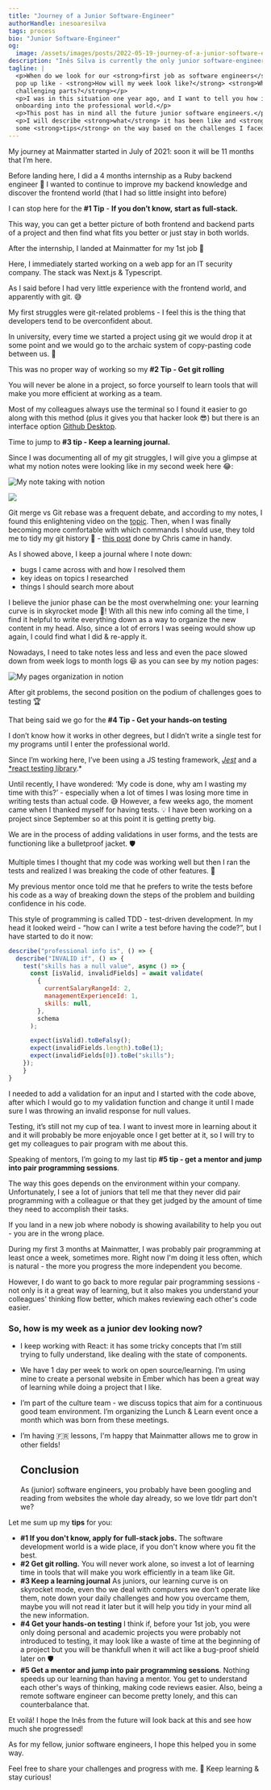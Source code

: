 ```yaml
---
title: "Journey of a Junior Software-Engineer"
authorHandle: inesoaresilva
tags: process
bio: "Junior Software-Engineer"
og:
  image: /assets/images/posts/2022-05-19-journey-of-a-junior-software-engineer/og-image.jpg
description: "Inês Silva is currently the only junior software-engineer at Mainmatter. She shares how it is to onboard into your 1st software engineer job, and how her week at Mainmatter looks like. Also, she gives 5 main tips for other junior software engineers."
tagline: |
  <p>When do we look for our <strong>first job as software engineers</strong> some questions might
  pop up like - <strong>How will my week look like?</strong> <strong>What will be the most
  challenging parts?</strong></p>
  <p>I was in this situation one year ago, and I want to tell you how it was my
  onboarding into the professional world.</p>
  <p>This post has in mind all the future junior software engineers.</p>
  <p>I will describe <strong>what</strong> it has been like and <strong>how</strong> it is now, and try to give
  some <strong>tips</strong> on the way based on the challenges I faced 💪</p>
---
```


My journey at Mainmatter started in July of 2021: soon it will be 11 months that I’m here.

Before landing here, I did a 4 months internship as a Ruby backend engineer 💎 I wanted to continue to improve my backend knowledge and discover the frontend world (that I had so little insight into before)

I can stop here for the **#1 Tip** - **If you don’t know,** **start as full-stack.**

This way, you can get a better picture of both frontend and backend parts of a project and then find what fits you better or just stay in both worlds.

After the internship, I landed at Mainmatter for my 1st job 🙌

Here, I immediately started working on a web app for an IT security company. The stack was Next.js & Typescript.

As I said before I had very little experience with the frontend world, and apparently with git. 😅

My first struggles were git-related problems - I feel this is the thing that developers tend to be overconfident about.

In university, every time we started a project using git we would drop it at some point and we would go to the archaic system of copy-pasting code between us. 🥲

This was no proper way of working so my **#2 Tip - Get git rolling**

You will never be alone in a project, so force yourself to learn tools that will make you more efficient at working as a team.

Most of my colleagues always use the terminal so I found it easier to go along with this method (plus it gives you that hacker look 😎) but there is an interface option [Github Desktop](https://desktop.github.com/).

Time to jump to **#3 tip - Keep a learning journal.**

Since I was documenting all of my git struggles, I will give you a glimpse at what my notion notes were looking like in my second week here 😂:

![My note taking with notion](/assets/images/posts/2022-05-19-journey-of-a-junior-software-engineer/my-notion-notes-eg1.png)

![](/assets/images/posts/2022-05-19-journey-of-a-junior-software-engineer/my-notion-notes-eg2.png)

Git merge vs Git rebase was a frequent debate, and according to my notes, I found this enlightening video on the [topic](https://www.youtube.com/watch?v=CRlGDDprdOQ&ab_channel=Academind). Then, when I was finally becoming more comfortable with which commands I should use, they told me to tidy my git history 🧹 - [this post](https://mainmatter.com/blog/2021/05/26/keeping-a-clean-git-history/) done by Chris came in handy.

As I showed above, I keep a journal where I note down:

- bugs I came across with and how I resolved them
- key ideas on topics I researched
- things I should search more about

I believe the junior phase can be the most overwhelming one: your learning curve is in skyrocket mode 🚀! With all this new info coming all the time, I find it helpful to write everything down as a way to organize the new content in my head. Also, since a lot of errors I was seeing would show up again, I could find what I did & re-apply it.

Nowadays, I need to take notes less and less and even the pace slowed down from week logs to month logs 😆 as you can see by my notion pages:

![My pages organization in notion](/assets/images/posts/2022-05-19-journey-of-a-junior-software-engineer/my-notion-pages.png)

After git problems, the second position on the podium of challenges goes to testing 🏆

That being said we go for the **#4 Tip - Get your hands-on testing**

I don’t know how it works in other degrees, but I didn’t write a single test for my programs until I enter the professional world.

Since I’m working here, I’ve been using a JS testing framework, _[Jest](https://jestjs.io/)_ and a [\*react testing library](https://testing-library.com/docs/react-testing-library/intro/).\*

Until recently, I have wondered: ‘My code is done, why am I wasting my time with this?’ - especially when a lot of times I was losing more time in writing tests than actual code. 😅 However, a few weeks ago, the moment came when I thanked myself for having tests. 💡 I have been working on a project since September so at this point it is getting pretty big.

We are in the process of adding validations in user forms, and the tests are functioning like a bulletproof jacket. 🛡️

Multiple times I thought that my code was working well but then I ran the tests and realized I was breaking the code of other features. 🥲

My previous mentor once told me that he prefers to write the tests before his code as a way of breaking down the steps of the problem and building confidence in his code.

This style of programming is called TDD - test-driven development. In my head it looked weird - “how can I write a test before having the code?”, but I have started to do it now:

```jsx
describe("professional info is", () => {
  describe("INVALID if", () => {
    test("skills has a null value", async () => {
      const [isValid, invalidFields] = await validate(
        {
          currentSalaryRangeId: 2,
          managementExperienceId: 1,
          skills: null,
        },
        schema
      );

      expect(isValid).toBeFalsy();
      expect(invalidFields.length).toBe(1);
      expect(invalidFields[0]).toBe("skills");
    });
	}
}

```

I needed to add a validation for an input and I started with the code above, after which I would go to my validation function and change it until I made sure I was throwing an invalid response for null values.

Testing, it’s still not my cup of tea. I want to invest more in learning about it and it will probably be more enjoyable once I get better at it, so I will try to get my colleagues to pair program with me about this.

Speaking of mentors, I’m going to my last tip **#5 tip - get a mentor and jump into pair programming sessions**.

The way this goes depends on the environment within your company. Unfortunately, I see a lot of juniors that tell me that they never did pair programming with a colleague or that they get judged by the amount of time they need to accomplish their tasks.

If you land in a new job where nobody is showing availability to help you out - you are in the wrong place.

During my first 3 months at Mainmatter, I was probably pair programming at least once a week, sometimes more. Right now I'm doing it less often, which is natural - the more you progress the more independent you become.

However, I do want to go back to more regular pair programming sessions - not only is it a great way of learning, but it also makes you understand your colleagues' thinking flow better, which makes reviewing each other's code easier.

### So, how is my week as a junior dev looking now?

- I keep working with React: it has some tricky concepts that I’m still trying to fully understand, like dealing with the state of components.
- We have 1 day per week to work on open source/learning. I’m using mine to create a personal website in Ember which has been a great way of learning while doing a project that I like.
- I’m part of the culture team - we discuss topics that aim for a continuous good team environment. I’m organizing the Lunch & Learn event once a month which was born from these meetings.
- I’m having 🇫🇷 lessons, I'm happy that Mainmatter allows me to grow in other fields!

  ## Conclusion

  As (junior) software engineers, you probably have been googling and reading from websites the whole day already, so we love tldr part don't we?

Let me sum up my **tips** for you:

- **#1 If you don't know, apply for full-stack jobs.** The software development world is a wide place, if you don't know where you fit the best.
- **#2 Get git rolling.** You will never work alone, so invest a lot of learning time in tools that will make you work efficiently in a team like Git.
- **#3 Keep a learning journal** As juniors, our learning curve is on skyrocket mode, even tho we deal with computers we don't operate like them, note down your daily challenges and how you overcame them, maybe you will not read it later but it will help you tidy in your mind all the new information.
- **#4 Get your hands-on testing** I think if, before your 1st job, you were only doing personal and academic projects you were probably not introduced to testing, it may look like a waste of time at the beginning of a project but you will be thankfull when it will act like a bug-proof shield later on 🛡
- **#5 Get a mentor and jump into pair programming sessions**. Nothing speeds up our learning than having a mentor. You get to understand each other's ways of thinking, making code reviews easier. Also, being a remote software engineer can become pretty lonely, and this can counterbalance that.

Et voilá! I hope the Inês from the future will look back at this and see how much she progressed!

As for my fellow, junior software engineers, I hope this helped you in some way.

Feel free to share your challenges and progress with me. 🙂 Keep learning & stay curious!
